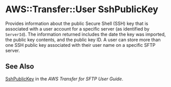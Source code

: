 # AWS::Transfer::User SshPublicKey<a name="aws-properties-transfer-user-sshpublickey"></a>

Provides information about the public Secure Shell \(SSH\) key that is associated with a user account for a specific server \(as identified by `ServerId`\)\. The information returned includes the date the key was imported, the public key contents, and the public key ID\. A user can store more than one SSH public key associated with their user name on a specific SFTP server\.

## See Also<a name="aws-properties-transfer-user-sshpublickey--seealso"></a>

[SshPublicKey](https://docs.aws.amazon.com/transfer/latest/userguide/API_SshPublicKey.html) in the *AWS Transfer for SFTP User Guide*\.